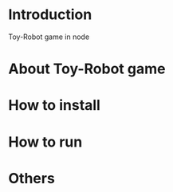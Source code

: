 # Introduction

Toy-Robot game in node

# About Toy-Robot game

# How to install

# How to run

# Others
